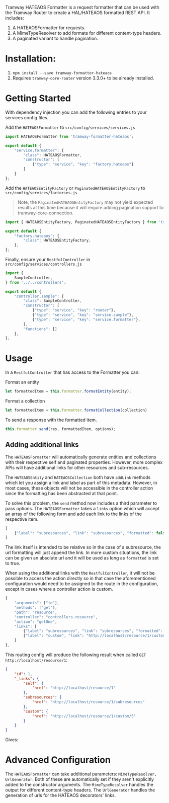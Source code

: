 Tramway HATEAOS Formatter is a request formatter that can be used with the Tramway Router to create a HAL/HATEAOS formatted REST API. It includes:

1. A HATEAOSFormatter for requests.
2. A MimeTypeResolver to add formats for different content-type headers.
3. A paginated variant to handle pagination.

# Installation:
1. `npm install --save tramway-formatter-hateaos`
2. Requires `tramway-core-router` version 3.3.0+ to be already installed.

# Getting Started

With dependency injection you can add the following entries to your services config files.

Add the `HATEAOSFormatter` to `src/config/services/services.js`

```javascript
import HATEAOSFormatter from 'tramway-formatter-hateaos';

export default {
    "service.formatter": {
        "class": HATEAOSFormatter,
        "constructor": [
            {"type": "service", "key": "factory.hateaos"}
        ]
    }
};
```

Add the `HATEAOSEntityFactory` or `PaginatedHATEAOSEntityFactory` to `src/config/services/factories.js`

> Note, the `PaginatedHATEAOSEntityFactory` may not yield expected results at this time because it will require adding pagination support to tramway-core-connection.

```javascript
import { HATEAOSEntityFactory, PaginatedHATEAOSEntityFactory } from 'tramway-formatter-hateaos';

export default {
    "factory.hateaos": {
        "class": HATEAOSEntityFactory,
    },
};
```

Finally, ensure your `RestfulController` in `src/config/services/controllers.js`

```javascript
import {
    SampleController,
} from '../../controllers';

export default {
    "controller.sample": {
        "class": SampleController,
        "constructor": [
            {"type": "service", "key": "router"},
            {"type": "service", "key": "service.sample"},
            {"type": "service", "key": "service.formatter"},
        ],
        "functions": []
    },
};
```

# Usage

In a `RestfulController` that has access to the Formatter you can:

Format an entity

```javascript
let formattedItem = this.formatter.formatEntity(entity);
```

Format a collection

```javascript
let formattedItem = this.formatter.formatCollection(collection)
```

To send a response with the formatted item.

```javascript
this.formatter.send(res, formattedItem, options);
```

## Adding additional links
The `HATEAOSFormatter` will automatically generate entities and collections with their respective self and paginated properties. However, more complex APIs will have additional links for other resources and sub-resources.

The `HATEAOSEntity` and `HATEAOSCollection` both have `addLink` methods which let you assign a link and label as part of this metadata. However, in most cases, these objects will not be accessible in the controller action since the formatting has been abstracted at that point.

To solve this problem, the `send` method now includes a third parameter to pass options. The `HATEAOSFormatter` takes a `links` option which will accept an array of the following form and add each link to the links of the respective item.

```javascript
[
    {"label": "subresources", "link": "subresources", "formatted": false}
]
```

The link itself is intended to be relative so in the case of a subresource, the url formatting will just append the link. In more custom situations, the link can be given an absolute url and it will be used as long as `formatted` is set to true.

When using the additional links with the `RestfulController`, it will not be possible to access the action directly so in that case the aforementioned configuration would need to be assigned to the route in the configuration, except in cases where a controller action is custom.

```javascript
{
    "arguments": ["id"],
    "methods": ["get"],
    "path": "resource",
    "controller": "controllers.resource",
    "action": "getOne",
    "links": [
        {"label": "subresources", "link": "subresources", "formatted": false},
        {"label": "custom", "link": "http://localhost/resource/1/custom/5", "formatted": true}
    ]
},
```

This routing config will produce the following result when called `GET http://localhost/resource/1`:

```json
{
    "id": 1,
    "_links": {
        "self": {
            "href": "http://localhost/resource/1"
        },
        "subresources": {
            "href": "http://localhost/resource/1/subresources"
        },
        "custom": {
            "href": "http://localhost/resource/1/custom/5"
        }
    }
}
```

Gives:

# Advanced Configuration

The `HATEAOSFormatter` can take additional parameters: `MimeTypeResolver, UrlGenerator`. Both of these are automatically set if they aren't explicitly added to the constructor arguments. The `MimeTypeResolver` handles the output for different content-type headers. The `UrlGenerator` handles the generation of urls for the HATEAOS decorators' links.